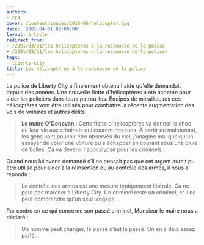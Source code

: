 ```yaml
---
authors:
- rr4
cover: /content/images/2016/06/helicopter.jpg
date: '2001-04-01 00:00:00'
layout: article
redirect_from:
- /2001/03/31/les-helicopteres-a-la-rescousse-de-la-police
- /2001/03/31/les-helicopteres-a-la-rescousse-de-la-police/
tags:
- liberty-city
title: Les hélicoptères à la rescousse de la police
---
```



La police de Liberty City a finalement obtenu l'aide qu'elle demandait depuis des années. Une nouvelle flotte d'hélicoptères a été achetée pour aider les policiers dans leurs patrouilles. Équipés de mitrailleuses ces hélicoptères vont être utilisés pour combattre la récente augmentation des vols de voitures et autres délits.

> **Le maire O'Donovan** : Cette flotte d'hélicoptères va donner le choc de leur vie aux criminels qui courent nos rues. À partir de maintenant, les gens vont pouvoir être observés du ciel, j'imagine mal quelqu'un essayer de voler une voiture ou s'échapper en courant sous une pluie de balles. Ça va devenir l'apocalypse pour les criminels !

Quand nous lui avons demandé s'il ne pensait pas que cet argent aurait pu être utilisé pour aider à la réinsertion ou au contrôle des armes, il nous a répondu :

> Le contrôle des armes est une mesure typiquement libérale. Ça ne peut pas marcher à Liberty City. Un criminel reste un criminel, et il ne peut comprendre qu'un seul langage…

Par contre en ce qui concerne son passé criminel, Monsieur le maire nous a déclaré :

> Un homme peut changer, le passé c'est le passé. On en a déjà assez parlé…